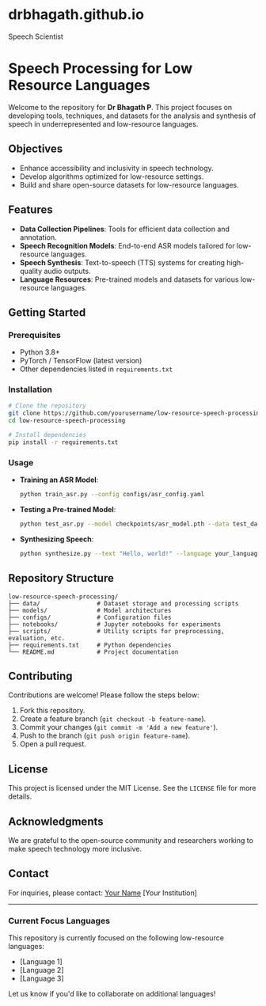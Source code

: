 # drbhagath.github.io
Speech Scientist

# Speech Processing for Low Resource Languages

Welcome to the repository for **Dr Bhagath P**. This project focuses on developing tools, techniques, and datasets for the analysis and synthesis of speech in underrepresented and low-resource languages.

## Objectives
- Enhance accessibility and inclusivity in speech technology.
- Develop algorithms optimized for low-resource settings.
- Build and share open-source datasets for low-resource languages.

## Features
- **Data Collection Pipelines**: Tools for efficient data collection and annotation.
- **Speech Recognition Models**: End-to-end ASR models tailored for low-resource languages.
- **Speech Synthesis**: Text-to-speech (TTS) systems for creating high-quality audio outputs.
- **Language Resources**: Pre-trained models and datasets for various low-resource languages.

## Getting Started

### Prerequisites
- Python 3.8+
- PyTorch / TensorFlow (latest version)
- Other dependencies listed in `requirements.txt`

### Installation
```bash
# Clone the repository
git clone https://github.com/yourusername/low-resource-speech-processing.git
cd low-resource-speech-processing

# Install dependencies
pip install -r requirements.txt
```

### Usage
- **Training an ASR Model**:
  ```bash
  python train_asr.py --config configs/asr_config.yaml
  ```
- **Testing a Pre-trained Model**:
  ```bash
  python test_asr.py --model checkpoints/asr_model.pth --data test_data/
  ```
- **Synthesizing Speech**:
  ```bash
  python synthesize.py --text "Hello, world!" --language your_language_code
  ```

## Repository Structure
```
low-resource-speech-processing/
├── data/                # Dataset storage and processing scripts
├── models/              # Model architectures
├── configs/             # Configuration files
├── notebooks/           # Jupyter notebooks for experiments
├── scripts/             # Utility scripts for preprocessing, evaluation, etc.
├── requirements.txt     # Python dependencies
└── README.md            # Project documentation
```

## Contributing
Contributions are welcome! Please follow the steps below:
1. Fork this repository.
2. Create a feature branch (`git checkout -b feature-name`).
3. Commit your changes (`git commit -m 'Add a new feature'`).
4. Push to the branch (`git push origin feature-name`).
5. Open a pull request.

## License
This project is licensed under the MIT License. See the `LICENSE` file for more details.

## Acknowledgments
We are grateful to the open-source community and researchers working to make speech technology more inclusive.

## Contact
For inquiries, please contact:
[Your Name](mailto:your.email@university.edu)
[Your Institution]

---

### Current Focus Languages
This repository is currently focused on the following low-resource languages:
- [Language 1]
- [Language 2]
- [Language 3]

Let us know if you'd like to collaborate on additional languages!

